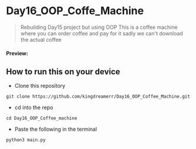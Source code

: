 # Day16_OOP_Coffe_Machine
 
> Rebuilding Day15 project but using OOP
This is a coffee machine where you can order coffee and pay for it sadly we can't download the actual coffee

#### Preview:


## How to run this on your device

- Clone this repository
```
git clone https://github.com/kingdreamerr/Day16_OOP_Coffee_Machine.git
```
- cd into the repo
```
cd Day16_OOP_Coffee_machine
```

- Paste the following in the terminal 
```
python3 main.py
```
